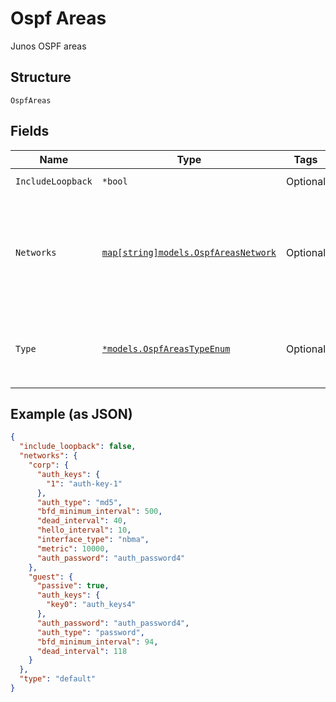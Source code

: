 
# Ospf Areas

Junos OSPF areas

## Structure

`OspfAreas`

## Fields

| Name | Type | Tags | Description |
|  --- | --- | --- | --- |
| `IncludeLoopback` | `*bool` | Optional | **Default**: `false` |
| `Networks` | [`map[string]models.OspfAreasNetwork`](../../doc/models/ospf-areas-network.md) | Optional | Networks to participate in an OSPF area.<br>Property key is the network name |
| `Type` | [`*models.OspfAreasTypeEnum`](../../doc/models/ospf-areas-type-enum.md) | Optional | OSPF type, default (default) / stub / nssa<br>**Default**: `"default"` |

## Example (as JSON)

```json
{
  "include_loopback": false,
  "networks": {
    "corp": {
      "auth_keys": {
        "1": "auth-key-1"
      },
      "auth_type": "md5",
      "bfd_minimum_interval": 500,
      "dead_interval": 40,
      "hello_interval": 10,
      "interface_type": "nbma",
      "metric": 10000,
      "auth_password": "auth_password4"
    },
    "guest": {
      "passive": true,
      "auth_keys": {
        "key0": "auth_keys4"
      },
      "auth_password": "auth_password4",
      "auth_type": "password",
      "bfd_minimum_interval": 94,
      "dead_interval": 118
    }
  },
  "type": "default"
}
```

